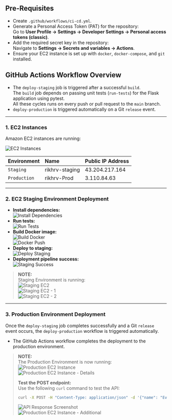 ## Pre-Requisites

- Create `.github/workflows/ci-cd.yml`.
- Generate a Personal Access Token (PAT) for the repository:  
  Go to **User Profile → Settings → Developer Settings → Personal access tokens (classic)**.
- Add the required secret key in the repository:  
  Navigate to **Settings → Secrets and variables → Actions**.
- Ensure your EC2 instance is set up with `docker`, `docker-compose`, and `git` installed.

## GitHub Actions Workflow Overview

- The `deploy-staging` job is triggered after a successful `build`.  
  The `build` job depends on passing unit tests (`run-tests`) for the Flask application using pytest.  
  All these cycles runs on every push or pull request to the `main` branch.
- `deploy-production` is triggered automatically on a Git `release` event.

---

### 1. EC2 Instances

Amazon EC2 instances are running:

![EC2 Instances](Amazon_EC2.png)

| Environment  | Name             | Public IP Address   |
| :----------- | :--------------- | :----------------- |
| `Staging`    | rikhrv-staging   | 43.204.217.164     |
| `Production` | rikhrv-Prod      | 3.110.84.63        |

---

### 2. EC2 Staging Environment Deployment

- **Install dependencies:**  
  ![Install Dependencies](0_install_dependecy.png)
- **Run tests:**  
  ![Run Tests](1_run-test.png)
- **Build Docker image:**  
  ![Build Docker](2_buildDocker.png)  
  ![Docker Push](0_docker_push.png)
- **Deploy to staging:**  
  ![Deploy Staging](3_Deploy_staging.png)
- **Deployment pipeline success:**  
  ![Staging Success](Staging_Sucess.png)

> **NOTE:**  
> Staging Environment is running:  
> ![Staging EC2](0_staging_ec2.png)  
> ![Staging EC2 - 1](0_staging_ec2-1.png)  
> ![Staging EC2 - 2](0_staging_ec2-2.png)

---

### 3. Production Environment Deployment

Once the `deploy-staging` job completes successfully and a Git `release` event occurs, the `deploy-production` workflow is triggered automatically.

- The GitHub Actions workflow completes the deployment to the production environment.

> **NOTE:**  
> The Production Environment is now running:  
> ![Production EC2 Instance](1_prod_ec2.png)  
> ![Production EC2 Instance - Details](1_prod_ec2-2.png)
>
> **Test the POST endpoint:**  
> Use the following `curl` command to test the API:
> ```bash
> curl -X POST -H "Content-Type: application/json" -d '{"name": "Eve Adams", "age": 24}' http://3.110.84.63:5000/students
> ```
> ![API Response Screenshot](image.png)  
> ![Production EC2 Instance - Additional](1_prod_ec2-1.png)
